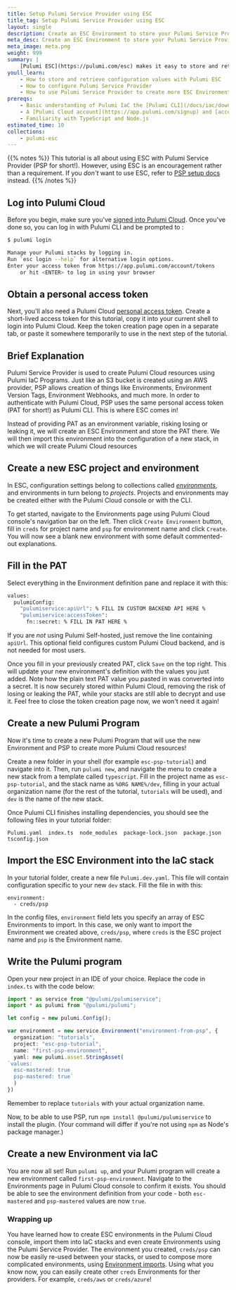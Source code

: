 ```yaml
---
title: Setup Pulumi Service Provider using ESC
title_tag: Setup Pulumi Service Provider using ESC
layout: single
description: Create an ESC Environment to store your Pulumi Service Provider credentials and easily re-use them across your IaC stacks.
meta_desc: Create an ESC Environment to store your Pulumi Service Provider credentials and easily re-use them across your IaC stacks.
meta_image: meta.png
weight: 999
summary: |
    [Pulumi ESC](https://pulumi.com/esc) makes it easy to store and retrieve static and dynamic configuration settings, manage them securely and flexibly, and use them in your applications. In this tutorial, you will create an ESC environment to store credentials for the Pulumi Service Provider, then use this environment to create new Pulumi Cloud resources, including more ESC Environments.
youll_learn:
    - How to store and retrieve configuration values with Pulumi ESC
    - How to configure Pulumi Service Provider
    - How to use Pulumi Service Provider to create more ESC Environments
prereqs:
    - Basic understanding of Pulumi IaC the [Pulumi CLI](/docs/iac/download-install/) installed
    - A [Pulumi Cloud account](https://app.pulumi.com/signup) and [access token](/docs/pulumi-cloud/accounts/#access-tokens)
    - Familiarity with TypeScript and Node.js
estimated_time: 10
collections:
    - pulumi-esc
---
```


{{% notes %}}
This tutorial is all about using ESC with Pulumi Service Provider (PSP for short!). However, using ESC is an encouragement rather than a requirement. If you *don't* want to use ESC, refer to [PSP setup docs](/registry/packages/pulumiservice/installation-configuration/) instead.
{{% /notes %}}

## Log into Pulumi Cloud

Before you begin, make sure you've [signed into Pulumi Cloud](https://app.pulumi.com/). Once you've done so, you can log in with Pulumi CLI and be prompted to :

```bash
$ pulumi login

Manage your Pulumi stacks by logging in.
Run `esc login --help` for alternative login options.
Enter your access token from https://app.pulumi.com/account/tokens
    or hit <ENTER> to log in using your browser
```

## Obtain a personal access token

Next, you'll also need a Pulumi Cloud [personal access token](/docs/pulumi-cloud/access-management/access-tokens/#personal-access-tokens). Create a short-lived access token for this tutorial, copy it into your current shell to login into Pulumi Cloud. Keep the token creation page open in a separate tab, or paste it somewhere temporarily to use in the next step of the tutorial.

## Brief Explanation

Pulumi Service Provider is used to create Pulumi Cloud resources using Pulumi IaC Programs. Just like an S3 bucket is created using an AWS provider, PSP allows creation of things like Environments, Environment Version Tags, Environment Webhooks, and much more. In order to authenticate with Pulumi Cloud, PSP uses the same personal access token (PAT for short!) as Pulumi CLI. This is where ESC comes in!

Instead of providing PAT as an environment variable, risking losing or leaking it, we will create an ESC Environment and store the PAT there. We will then import this environment into the configuration of a new stack, in which we will create Pulumi Cloud resources

## Create a new ESC project and environment

In ESC, configuration settings belong to collections called [_environments_](/docs/esc/environments/working-with-environments/), and environments in turn belong to _projects_. Projects and environments may be created either with the Pulumi Cloud console or with the CLI.

To get started, navigate to the Environments page using Pulumi Cloud console's navigation bar on the left. Then click `Create Environment` button, fill in `creds` for project name and `psp` for environment name and click `Create`. You will now see a blank new environment with some default commented-out explanations.

## Fill in the PAT

Select everything in the Environment definition pane and replace it with this:

```bash
values:
  pulumiConfig:
    "pulumiservice:apiUrl": % FILL IN CUSTOM BACKEND API HERE %
    "pulumiservice:accessToken":
      fn::secret: % FILL IN PAT HERE %
```

If you are *not* using Pulumi Self-hosted, just remove the line containing `apiUrl`. This optional field configures custom Pulumi Cloud backend, and is not needed for most users.

Once you fill in your previously created PAT, click `Save` on the top right. This will update your new environment's definition with the values you just added. Note how the plain text PAT value you pasted in was converted into a secret. It is now securely stored within Pulumi Cloud, removing the risk of losing or leaking the PAT, while your stacks are still able to decrypt and use it. Feel free to close the token creation page now, we won't need it again!

## Create a new Pulumi Program

Now it's time to create a new Pulumi Program that will use the new Environment and PSP to create more Pulumi Cloud resources!

Create a new folder in your shell (for example `esc-psp-tutorial`) and navigate into it. Then, run `pulumi new`, and navigate the menu to create a new stack from a template called `typescript`. Fill in the project name as `esc-psp-tutorial`, and the stack name as `%ORG NAME%/dev`, filling in your actual organization name (for the rest of the tutorial, `tutorials` will be used), and `dev` is the name of the new stack.

Once Pulumi CLI finishes installing dependencies, you should see the following files in your tutorial folder:

```
Pulumi.yaml  index.ts  node_modules  package-lock.json  package.json  tsconfig.json
```

## Import the ESC Environment into the IaC stack

In your tutorial folder, create a new file `Pulumi.dev.yaml`. This file will contain configuration specific to your new `dev` stack. Fill the file in with this:

```
environment:
  - creds/psp
```

In the config files, `environment` field lets you specify an array of ESC Environments to import. In this case, we only want to import the Environment we created above, `creds/psp`, where `creds` is the ESC project name and `psp` is the Environment name.

## Write the Pulumi program

Open your new project in an IDE of your choice. Replace the code in `index.ts` with the code below:

```typescript
import * as service from "@pulumi/pulumiservice";
import * as pulumi from "@pulumi/pulumi";

let config = new pulumi.Config();

var environment = new service.Environment("environment-from-psp", {
  organization: "tutorials",
  project: "esc-psp-tutorial",
  name: "first-psp-environment",
  yaml: new pulumi.asset.StringAsset(
`values:
  esc-mastered: true
  psp-mastered: true`
  )
})
```

Remember to replace `tutorials` with your actual organization name.

Now, to be able to use PSP, run `npm install @pulumi/pulumiservice` to install the plugin. (Your command will differ if you're not using `npm` as Node's package manager.)

## Create a new Environment via IaC

You are now all set! Run `pulumi up`, and your Pulumi program will create a new environment called `first-psp-environment`. Navigate to the Environments page in Pulumi Cloud console to confirm it exists. You should be able to see the environment definition from your code - both `esc-mastered` and `psp-mastered` values are now `true`.

### Wrapping up

You have learned how to create ESC environments in the Pulumi Cloud console, import them into IaC stacks and even create Environments using the Pulumi Service Provider. The environment you created, `creds/psp` can now be easily re-used between your stacks, or used to compose more complicated environments, using [Environment imports](https://www.pulumi.com/docs/esc/environments/imports/). Using what you know now, you can easily create other `creds` Environments for ther providers. For example, `creds/aws` or `creds/azure`!
